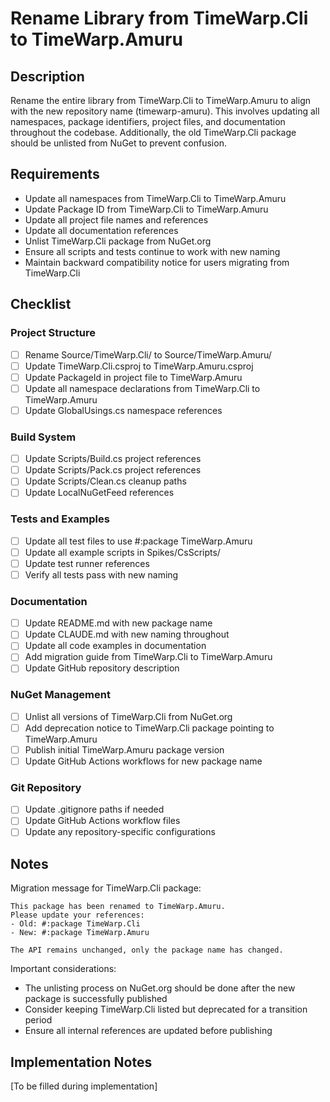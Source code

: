 # Rename Library from TimeWarp.Cli to TimeWarp.Amuru

## Description

Rename the entire library from TimeWarp.Cli to TimeWarp.Amuru to align with the new repository name (timewarp-amuru). This involves updating all namespaces, package identifiers, project files, and documentation throughout the codebase. Additionally, the old TimeWarp.Cli package should be unlisted from NuGet to prevent confusion.

## Requirements

- Update all namespaces from TimeWarp.Cli to TimeWarp.Amuru
- Update Package ID from TimeWarp.Cli to TimeWarp.Amuru
- Update all project file names and references
- Update all documentation references
- Unlist TimeWarp.Cli package from NuGet.org
- Ensure all scripts and tests continue to work with new naming
- Maintain backward compatibility notice for users migrating from TimeWarp.Cli

## Checklist

### Project Structure
- [ ] Rename Source/TimeWarp.Cli/ to Source/TimeWarp.Amuru/
- [ ] Update TimeWarp.Cli.csproj to TimeWarp.Amuru.csproj
- [ ] Update PackageId in project file to TimeWarp.Amuru
- [ ] Update all namespace declarations from TimeWarp.Cli to TimeWarp.Amuru
- [ ] Update GlobalUsings.cs namespace references

### Build System
- [ ] Update Scripts/Build.cs project references
- [ ] Update Scripts/Pack.cs project references
- [ ] Update Scripts/Clean.cs cleanup paths
- [ ] Update LocalNuGetFeed references

### Tests and Examples
- [ ] Update all test files to use #:package TimeWarp.Amuru
- [ ] Update all example scripts in Spikes/CsScripts/
- [ ] Update test runner references
- [ ] Verify all tests pass with new naming

### Documentation
- [ ] Update README.md with new package name
- [ ] Update CLAUDE.md with new naming throughout
- [ ] Update all code examples in documentation
- [ ] Add migration guide from TimeWarp.Cli to TimeWarp.Amuru
- [ ] Update GitHub repository description

### NuGet Management
- [ ] Unlist all versions of TimeWarp.Cli from NuGet.org
- [ ] Add deprecation notice to TimeWarp.Cli package pointing to TimeWarp.Amuru
- [ ] Publish initial TimeWarp.Amuru package version
- [ ] Update GitHub Actions workflows for new package name

### Git Repository
- [ ] Update .gitignore paths if needed
- [ ] Update GitHub Actions workflow files
- [ ] Update any repository-specific configurations

## Notes

Migration message for TimeWarp.Cli package:
```
This package has been renamed to TimeWarp.Amuru. 
Please update your references:
- Old: #:package TimeWarp.Cli
- New: #:package TimeWarp.Amuru

The API remains unchanged, only the package name has changed.
```

Important considerations:
- The unlisting process on NuGet.org should be done after the new package is successfully published
- Consider keeping TimeWarp.Cli listed but deprecated for a transition period
- Ensure all internal references are updated before publishing

## Implementation Notes

[To be filled during implementation]